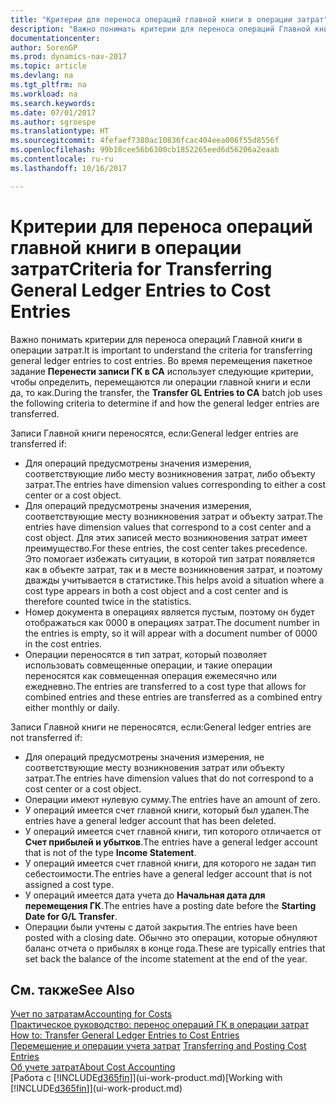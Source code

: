 ```yaml
---
title: "Критерии для переноса операций главной книги в операции затрат"
description: "Важно понимать критерии для переноса операций Главной книги в операции затрат. Во время перемещения пакетное задание **Перенести записи ГК в CA** использует следующие критерии, чтобы определить, перемещаются ли операции главной книги и если да, то как."
documentationcenter: 
author: SorenGP
ms.prod: dynamics-nav-2017
ms.topic: article
ms.devlang: na
ms.tgt_pltfrm: na
ms.workload: na
ms.search.keywords: 
ms.date: 07/01/2017
ms.author: sgroespe
ms.translationtype: HT
ms.sourcegitcommit: 4fefaef7380ac10836fcac404eea006f55d8556f
ms.openlocfilehash: 99b18cee56b6300cb1852265eed6d56206a2eaab
ms.contentlocale: ru-ru
ms.lasthandoff: 10/16/2017

---
```

# <a name="criteria-for-transferring-general-ledger-entries-to-cost-entries"></a><span data-ttu-id="4dbcb-104">Критерии для переноса операций главной книги в операции затрат</span><span class="sxs-lookup"><span data-stu-id="4dbcb-104">Criteria for Transferring General Ledger Entries to Cost Entries</span></span>
<span data-ttu-id="4dbcb-105">Важно понимать критерии для переноса операций Главной книги в операции затрат.</span><span class="sxs-lookup"><span data-stu-id="4dbcb-105">It is important to understand the criteria for transferring general ledger entries to cost entries.</span></span> <span data-ttu-id="4dbcb-106">Во время перемещения пакетное задание **Перенести записи ГК в CA** использует следующие критерии, чтобы определить, перемещаются ли операции главной книги и если да, то как.</span><span class="sxs-lookup"><span data-stu-id="4dbcb-106">During the transfer, the **Transfer GL Entries to CA** batch job uses the following criteria to determine if and how the general ledger entries are transferred.</span></span>  

<span data-ttu-id="4dbcb-107">Записи Главной книги переносятся, если:</span><span class="sxs-lookup"><span data-stu-id="4dbcb-107">General ledger entries are transferred if:</span></span>  

-   <span data-ttu-id="4dbcb-108">Для операций предусмотрены значения измерения, соответствующие либо месту возникновения затрат, либо объекту затрат.</span><span class="sxs-lookup"><span data-stu-id="4dbcb-108">The entries have dimension values corresponding to either a cost center or a cost object.</span></span>  
-   <span data-ttu-id="4dbcb-109">Для операций предусмотрены значения измерения, соответствующие месту возникновения затрат и объекту затрат.</span><span class="sxs-lookup"><span data-stu-id="4dbcb-109">The entries have dimension values that correspond to a cost center and a cost object.</span></span> <span data-ttu-id="4dbcb-110">Для этих записей место возникновения затрат имеет преимущество.</span><span class="sxs-lookup"><span data-stu-id="4dbcb-110">For these entries, the cost center takes precedence.</span></span> <span data-ttu-id="4dbcb-111">Это помогает избежать ситуации, в которой тип затрат появляется как в объекте затрат, так и в месте возникновения затрат, и поэтому дважды учитывается в статистике.</span><span class="sxs-lookup"><span data-stu-id="4dbcb-111">This helps avoid a situation where a cost type appears in both a cost object and a cost center and is therefore counted twice in the statistics.</span></span>  
-   <span data-ttu-id="4dbcb-112">Номер документа в операциях является пустым, поэтому он будет отображаться как 0000 в операциях затрат.</span><span class="sxs-lookup"><span data-stu-id="4dbcb-112">The document number in the entries is empty, so it will appear with a document number of 0000 in the cost entries.</span></span>  
-   <span data-ttu-id="4dbcb-113">Операции переносятся в тип затрат, который позволяет использовать совмещенные операции, и такие операции переносятся как совмещенная операция ежемесячно или ежедневно.</span><span class="sxs-lookup"><span data-stu-id="4dbcb-113">The entries are transferred to a cost type that allows for combined entries and these entries are transferred as a combined entry either monthly or daily.</span></span>  

<span data-ttu-id="4dbcb-114">Записи Главной книги не переносятся, если:</span><span class="sxs-lookup"><span data-stu-id="4dbcb-114">General ledger entries are not transferred if:</span></span>  

-   <span data-ttu-id="4dbcb-115">Для операций предусмотрены значения измерения, не соответствующие месту возникновения затрат или объекту затрат.</span><span class="sxs-lookup"><span data-stu-id="4dbcb-115">The entries have dimension values that do not correspond to a cost center or a cost object.</span></span>  
-   <span data-ttu-id="4dbcb-116">Операции имеют нулевую сумму.</span><span class="sxs-lookup"><span data-stu-id="4dbcb-116">The entries have an amount of zero.</span></span>  
-   <span data-ttu-id="4dbcb-117">У операций имеется счет главной книги, который был удален.</span><span class="sxs-lookup"><span data-stu-id="4dbcb-117">The entries have a general ledger account that has been deleted.</span></span>  
-   <span data-ttu-id="4dbcb-118">У операций имеется счет главной книги, тип которого отличается от **Счет прибылей и убытков**.</span><span class="sxs-lookup"><span data-stu-id="4dbcb-118">The entries have a general ledger account that is not of the type **Income Statement**.</span></span>  
-   <span data-ttu-id="4dbcb-119">У операций имеется счет главной книги, для которого не задан тип себестоимости.</span><span class="sxs-lookup"><span data-stu-id="4dbcb-119">The entries have a general ledger account that is not assigned a cost type.</span></span>  
-   <span data-ttu-id="4dbcb-120">У операций имеется дата учета до **Начальная дата для перемещения ГК**.</span><span class="sxs-lookup"><span data-stu-id="4dbcb-120">The entries have a posting date before the **Starting Date for G/L Transfer**.</span></span>  
-   <span data-ttu-id="4dbcb-121">Операции были учтены с датой закрытия.</span><span class="sxs-lookup"><span data-stu-id="4dbcb-121">The entries have been posted with a closing date.</span></span> <span data-ttu-id="4dbcb-122">Обычно это операции, которые обнуляют баланс отчета о прибылях в конце года.</span><span class="sxs-lookup"><span data-stu-id="4dbcb-122">These are typically entries that set back the balance of the income statement at the end of the year.</span></span>  

## <a name="see-also"></a><span data-ttu-id="4dbcb-123">См. также</span><span class="sxs-lookup"><span data-stu-id="4dbcb-123">See Also</span></span>  
[<span data-ttu-id="4dbcb-124">Учет по затратам</span><span class="sxs-lookup"><span data-stu-id="4dbcb-124">Accounting for Costs</span></span>](finance-manage-cost-accounting.md)  
 <span data-ttu-id="4dbcb-125">[Практическое руководство: перенос операций ГК в операции затрат](finance-how-to-transfer-general-ledger-entries-to-cost-entries.md) </span><span class="sxs-lookup"><span data-stu-id="4dbcb-125">[How to: Transfer General Ledger Entries to Cost Entries](finance-how-to-transfer-general-ledger-entries-to-cost-entries.md) </span></span>  
 <span data-ttu-id="4dbcb-126">[Перемещение и операции учета затрат](finance-transfer-and-post-cost-entries.md) </span><span class="sxs-lookup"><span data-stu-id="4dbcb-126">[Transferring and Posting Cost Entries](finance-transfer-and-post-cost-entries.md) </span></span>  
 [<span data-ttu-id="4dbcb-127">Об учете затрат</span><span class="sxs-lookup"><span data-stu-id="4dbcb-127">About Cost Accounting</span></span>](finance-about-cost-accounting.md)  
 <span data-ttu-id="4dbcb-128">[Работа с [!INCLUDE[d365fin](includes/d365fin_md.md)]](ui-work-product.md)</span><span class="sxs-lookup"><span data-stu-id="4dbcb-128">[Working with [!INCLUDE[d365fin](includes/d365fin_md.md)]](ui-work-product.md)</span></span>

